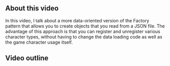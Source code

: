## About this video

In this video, I talk about a more data-oriented version of the Factory pattern that allows you to create objects that you read from a JSON file. The advantage of this approach is that you can register and unregister various character types, without having to change the data loading code as well as the game character usage itself.

## Video outline
